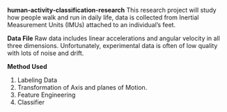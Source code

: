 **human-activity-classification-research**
This research project will study how people walk and run in daily life, data is collected from Inertial Measurement Units (IMUs) attached to an individual’s feet. 

**Data File**
Raw data includes linear accelerations and angular velocity in all three dimensions. Unfortunately, experimental data is often of low quality with lots of noise and drift.

**Method Used**
1. Labeling Data
2. Transformation of Axis and planes of Motion.
3. Feature Engineering
4. Classifier
